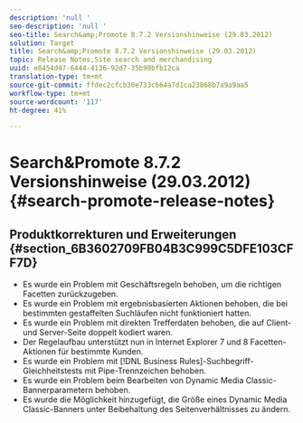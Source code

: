 ```yaml
---
description: 'null '
seo-description: 'null '
seo-title: Search&amp;Promote 8.7.2 Versionshinweise (29.03.2012)
solution: Target
title: Search&amp;Promote 8.7.2 Versionshinweise (29.03.2012)
topic: Release Notes,Site search and merchandising
uuid: e8454d47-6444-4136-92d7-35b90bfb12ca
translation-type: tm+mt
source-git-commit: ffdec2cfcb30e733c664a7d1ca23868b7a9a9aa5
workflow-type: tm+mt
source-wordcount: '117'
ht-degree: 41%

---
```



# Search&amp;Promote 8.7.2 Versionshinweise (29.03.2012){#search-promote-release-notes}

## Produktkorrekturen und Erweiterungen {#section_6B3602709FB04B3C999C5DFE103CFF7D}

* Es wurde ein Problem mit Geschäftsregeln behoben, um die richtigen Facetten zurückzugeben.
* Es wurde ein Problem mit ergebnisbasierten Aktionen behoben, die bei bestimmten gestaffelten Suchläufen nicht funktioniert hatten.
* Es wurde ein Problem mit direkten Trefferdaten behoben, die auf Client- und Server-Seite doppelt kodiert waren.
* Der Regelaufbau unterstützt nun in Internet Explorer 7 und 8 Facetten-Aktionen für bestimmte Kunden.
* Es wurde ein Problem mit [!DNL Business Rules]-Suchbegriff-Gleichheitstests mit Pipe-Trennzeichen behoben.
* Es wurde ein Problem beim Bearbeiten von Dynamic Media Classic-Bannerparametern behoben.
* Es wurde die Möglichkeit hinzugefügt, die Größe eines Dynamic Media Classic-Banners unter Beibehaltung des Seitenverhältnisses zu ändern.

